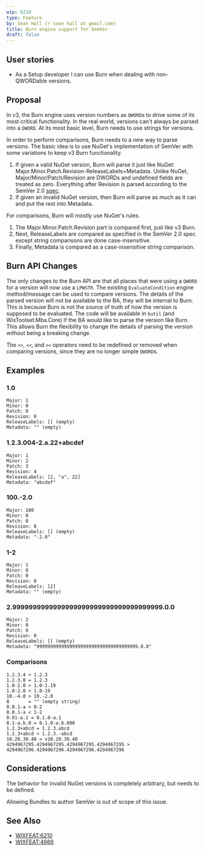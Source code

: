 ```yaml
---
wip: 6210
type: Feature
by: Sean Hall (r sean hall at gmail.com)
title: Burn engine support for SemVer
draft: false
---
```


## User stories

* As a Setup developer I can use Burn when dealing with non-QWORDable versions.


## Proposal

In v3, the Burn engine uses version numbers as `QWORD`s to drive some of its most critical functionality.
In the real world, versions can't always be parsed into a `QWORD`.
At its most basic level, Burn needs to use strings for versions.

In order to perform comparisons, Burn needs to a new way to parse versions.
The basic idea is to use NuGet's implementation of SemVer with some variations to keep v3 Burn functionality.

1. If given a valid NuGet version, Burn will parse it just like NuGet: Major.Minor.Patch.Revision-ReleaseLabels+Metadata.
Unlike NuGet, Major/Minor/Patch/Revision are DWORDs and undefined fields are treated as zero. Everything after Revision is parsed according to the SemVer 2.0 [spec](https://semver.org/spec/v2.0.0.html).
1. If given an invalid NuGet version, then Burn will parse as much as it can and put the rest into Metadata.

For comparisons, Burn will mostly use NuGet's rules.

1. The Major.Minor.Patch.Revision part is compared first, just like v3 Burn.
1. Next, ReleaseLabels are compared as specified in the SemVer 2.0 spec except string comparisons are done case-insensitive.
1. Finally, Metadata is compared as a case-insensitive string comparison.

## Burn API Changes

The only changes to the Burn API are that all places that were using a `QWORD` for a version will now use a `LPWSTR`.
The existing `EvaluateCondition` engine method/message can be used to compare versions.
The details of the parsed version will not be available to the BA, they will be internal to Burn.
This is because Burn is not the source of truth of how the version is supposed to be evaluated.
The code will be available in `butil` (and WixToolset.Mba.Core) if the BA would like to parse the version like Burn.
This allows Burn the flexibility to change the details of parsing the version without being a breaking change.

The `>>`, `<<`, and `><` operators need to be redefined or removed when comparing versions, since they are no longer simple `QWORD`s.

## Examples

### 1.0

    Major: 1
    Minor: 0
    Patch: 0
    Revision: 0
    ReleaseLabels: [] (empty)
    Metadata: "" (empty)

### 1.2.3.004-2.a.22+abcdef

    Major: 1
    Minor: 2
    Patch: 3
    Revision: 4
    ReleaseLabels: [2, "a", 22]
    Metadata: "abcdef"

### 100.-2.0

    Major: 100
    Minor: 0
    Patch: 0
    Revision: 0
    ReleaseLabels: [] (empty)
    Metadata: "-2.0"

### 1-2

    Major: 1
    Minor: 0
    Patch: 0
    Revision: 0
    ReleaseLabels: [2]
    Metadata: "" (empty)

### 2.9999999999999999999999999999999999999.0.0

    Major: 2
    Minor: 0
    Patch: 0
    Revision: 0
    ReleaseLabels: [] (empty)
    Metadata: "9999999999999999999999999999999999999.0.0"

### Comparisons

    1.2.3.4 > 1.2.3
    1.2.3.0 = 1.2.3
    1.0-2.0 > 1.0-1.19
    1.0-2.0 < 1.0-19
    10.-4.0 > 10.-2.0
    0       = "" (empty string)
    0.0.1-a > 0-2
    0.0.1-a < 1-2
    0.01-a.1 = 0.1.0-a.1
    0.1-a.b.0 = 0.1.0-a.b.000
    1.2.3+abcd = 1.2.3.abcd
    1.2.3+abcd < 1.2.3.-abcd
    10.20.30.40 = v10.20.30.40
    4294967295.4294967295.4294967295.4294967295 > 4294967296.4294967296.4294967296.4294967296


## Considerations

The behavior for invalid NuGet versions is completely arbitrary, but needs to be defined.

Allowing Bundles to author SemVer is out of scope of this issue.


## See Also

* [WIXFEAT:6210](https://github.com/wixtoolset/issues/issues/6210)
* [WIXFEAT:4666](https://github.com/wixtoolset/issues/issues/4666)
